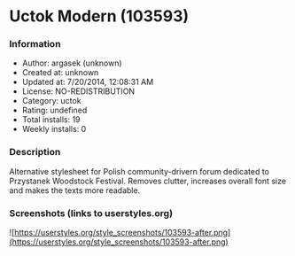 # Uctok Modern (103593)

### Information
- Author: argasek (unknown)
- Created at: unknown
- Updated at: 7/20/2014, 12:08:31 AM
- License: NO-REDISTRIBUTION
- Category: uctok
- Rating: undefined
- Total installs: 19
- Weekly installs: 0


### Description
Alternative stylesheet for Polish community-drivern forum dedicated to Przystanek Woodstock Festival. Removes clutter, increases overall font size and makes the texts more readable.


### Screenshots (links to userstyles.org)
![https://userstyles.org/style_screenshots/103593-after.png](https://userstyles.org/style_screenshots/103593-after.png)


